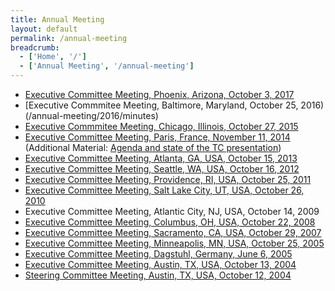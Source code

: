 ```yaml
---
title: Annual Meeting
layout: default
permalink: /annual-meeting
breadcrumb:
  - ['Home', '/']
  - ['Annual Meeting', '/annual-meeting']
---
```


* [Executive Committee Meeting, Phoenix, Arizona, October 3, 2017](/annual-meeting/2017/minutes)
* [Executive Commmitee Meeting, Baltimore, Maryland, October 25, 2016)(/annual-meeting/2016/minutes)
* [Executive Commmitee Meeting, Chicago, Illinois, October 27, 2015](/annual-meeting/2015/minutes)
* [Executive Committee Meeting, Paris, France, November 11, 2014](http://vgtc.org/sites/vgtc.org/attachments/exComMinutes/exComNotes112014.pdf) (Additional Material: [Agenda and state of the TC presentation](http://vgtc.org/sites/vgtc.org/attachments/exComMinutes/exComNotes112014-agenda.pdf))
* [Executive Committee Meeting, Atlanta, GA, USA, October 15, 2013](http://vgtc.org/sites/vgtc.org/attachments/exComMinutes/exComNotes102013.pdf)
* [Executive Committee Meeting, Seattle, WA, USA, October 16, 2012](http://vgtc.org/sites/vgtc.org/attachments/exComMinutes/exComNotes102012.pdf)
* [Executive Committee Meeting, Providence, RI, USA, October 25, 2011](http://vgtc.org/sites/vgtc.org/attachments/exComMinutes/exComNotes102011.pdf)
* [Executive Committee Meeting, Salt Lake City, UT, USA, October 26, 2010](http://vgtc.org/sites/vgtc.org/attachments/exComMinutes/exComNotes102010.pdf)
* Executive Committee Meeting, Atlantic City, NJ, USA, October 14, 2009
* [Executive Committee Meeting, Columbus, OH, USA, October 22, 2008](http://vgtc.org/sites/vgtc.org/attachments/exComMinutes/exComNotes102008.pdf)
* [Executive Committee Meeting, Sacramento, CA, USA, October 29, 2007](http://vgtc.org/sites/vgtc.org/attachments/exComMinutes/exComNotes102007.pdf)
* [Executive Committee Meeting, Minneapolis, MN, USA, October 25, 2005](http://vgtc.org/sites/vgtc.org/attachments/exComMinutes/exComNotes102005.pdf)
* [Executive Committee Meeting, Dagstuhl, Germany, June 6, 2005](http://vgtc.org/sites/vgtc.org/attachments/exComMinutes/exComNotes062005.pdf)
* [Executive Committee Meeting, Austin, TX, USA, October 13, 2004](http://vgtc.org/sites/vgtc.org/attachments/exComMinutes/exComNotes102004.pdf)
* [Steering Committee Meeting, Austin, TX, USA, October 12, 2004](http://vgtc.org/sites/vgtc.org/attachments/exComMinutes/steeringComNotes102004.pdf)
